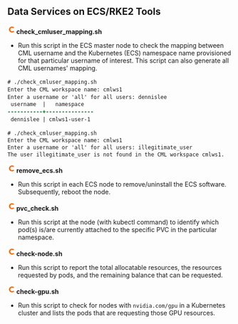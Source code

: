 ## Data Services on ECS/RKE2 Tools

<p align="left"><img src="https://github.com/dennislee22/ECS/blob/main/cldrlogo.png" alt="c" width="20" height="20"/><b>check_cmluser_mapping.sh</b></p>

- Run this script in the ECS master node to check the mapping between CML username and the Kubernetes (ECS) namespace name provisioned for that particular username of interest. This script can also generate all CML usernames' mapping.

```diff
# ./check_cmluser_mapping.sh 
Enter the CML workspace name: cmlws1
Enter a username or 'all' for all users: dennislee
 username  |   namespace   
-----------+---------------
 dennislee | cmlws1-user-1
```
```
# ./check_cmluser_mapping.sh 
Enter the CML workspace name: cmlws1
Enter a username or 'all' for all users: illegitimate_user
The user illegitimate_user is not found in the CML workspace cmlws1.
```

<p align="left"><img src="https://github.com/dennislee22/ECS/blob/main/cldrlogo.png" alt="c" width="20" height="20"/><b>remove_ecs.sh</b></p>

- Run this script in each ECS node to remove/uninstall the ECS software. Subsequently, reboot the node.


<p align="left"><img src="https://github.com/dennislee22/ECS/blob/main/cldrlogo.png" alt="c" width="20" height="20"/><b>pvc_check.sh</b></p>

- Run this script at the node (with kubectl command) to identify which pod(s) is/are currently attached to the specific PVC in the particular namespace.


<p align="left"><img src="https://github.com/dennislee22/ECS/blob/main/cldrlogo.png" alt="c" width="20" height="20"/><b>check-node.sh</b></p>

 - Run this script to report the total allocatable resources, the resources requested by pods, and the remaining balance that can be requested.

<p align="left"><img src="https://github.com/dennislee22/ECS/blob/main/cldrlogo.png" alt="c" width="20" height="20"/><b>check-gpu.sh</b></p>

 - Run this script to check for nodes with `nvidia.com/gpu` in a Kubernetes cluster and lists the pods that are requesting those GPU resources.
